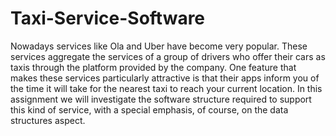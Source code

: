 # Taxi-Service-Software

Nowadays services like Ola and Uber have become very popular. These services aggregate the services of a group of drivers who offer their cars as taxis through the platform provided by the company. One feature that makes these services particularly attractive is that their apps inform you of the time it will take for the nearest taxi to reach your current location. In this assignment we will investigate the software structure required to support this kind of service, with a special emphasis, of course, on the data structures aspect.
